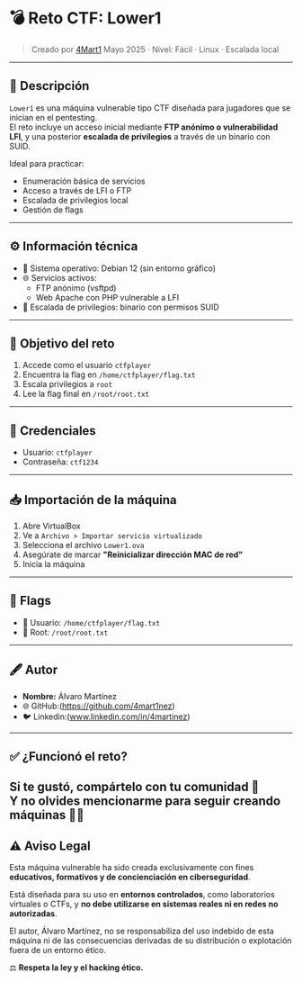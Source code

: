 # 💣 Reto CTF: Lower1

> Creado por [4Mart1](https://github.com/4mart1nez) 
> Mayo 2025 · Nivel: Fácil · Linux · Escalada local

---

## 📘 Descripción

`Lower1` es una máquina vulnerable tipo CTF diseñada para jugadores que se inician en el pentesting.  
El reto incluye un acceso inicial mediante **FTP anónimo o vulnerabilidad LFI**, y una posterior **escalada de privilegios** a través de un binario con SUID.

Ideal para practicar:

- Enumeración básica de servicios
- Acceso a través de LFI o FTP
- Escalada de privilegios local
- Gestión de flags

---

## ⚙️ Información técnica

- 🐧 Sistema operativo: Debian 12 (sin entorno gráfico)
- 🌐 Servicios activos:
  - FTP anónimo (vsftpd)
  - Web Apache con PHP vulnerable a LFI
- 🎯 Escalada de privilegios: binario con permisos SUID

---

## 🎯 Objetivo del reto

1. Accede como el usuario `ctfplayer`
2. Encuentra la flag en `/home/ctfplayer/flag.txt`
3. Escala privilegios a `root`
4. Lee la flag final en `/root/root.txt`

---

## 🧾 Credenciales

- Usuario: `ctfplayer`
- Contraseña: `ctf1234`

---

## 📥 Importación de la máquina

1. Abre VirtualBox
2. Ve a `Archivo > Importar servicio virtualizado`
3. Selecciona el archivo `Lower1.ova`
4. Asegúrate de marcar **"Reinicializar dirección MAC de red"**
5. Inicia la máquina

---

## 🏁 Flags

- 🧷 Usuario: `/home/ctfplayer/flag.txt`
- 👑 Root: `/root/root.txt`

---

## 🖋️ Autor

- **Nombre:** Álvaro Martínez
- 🌐 GitHub:(https://github.com/4mart1nez)
- 🐦 Linkedin:(www.linkedin.com/in/4martinez)

---

## ✅ ¿Funcionó el reto?

Si te gustó, compártelo con tu comunidad 🔁  
Y no olvides mencionarme para seguir creando máquinas 🔧💀
---

## ⚠️ Aviso Legal

Esta máquina vulnerable ha sido creada exclusivamente con fines **educativos, formativos y de concienciación en ciberseguridad**.

Está diseñada para su uso en **entornos controlados**, como laboratorios virtuales o CTFs, y **no debe utilizarse en sistemas reales ni en redes no autorizadas**.

El autor, Álvaro Martínez, no se responsabiliza del uso indebido de esta máquina ni de las consecuencias derivadas de su distribución o explotación fuera de un entorno ético.

⚖️ **Respeta la ley y el hacking ético.**
